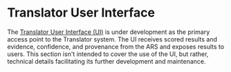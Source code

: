 # Translator User Interface

The [Translator User Interface (UI)](https://ui.transltr.io/) is under development as the primary access point to the Translator system. The UI receives scored results and evidence, confidence, and provenance from the ARS and exposes results to users. This section isn't intended to cover the use of the UI, but rather, technical details facilitating its further development and maintenance.

